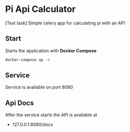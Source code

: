 # Pi Api Calculator
[Test task] Simple celery app for calculating pi with an API

## Start

Starts the application with **Docker Compose**

```bash
docker-compose up -d
```

## Service

Service is avaliable on port 8080

## Api Docs

After the service starts the API is avaliable at

- 127.0.0.1:8080/docs
